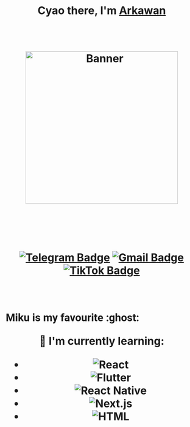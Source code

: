 <h1 align="center">Cyao there, I'm <a href="https://www.selfblog.my.id/">Arkawan</a> </p>


<br />

<p align="center">
  <a><img src="https://github.com/ariesawan/pic-citra/blob/main/miku-nf2u.gif" alt="Banner" width="400px" autoplay></a>
</p>

<br />
<br />

[![Telegram Badge](https://img.shields.io/badge/-@ClouID97-0088cc?style=flat-square&labelColor=0088cc&logo=telegram&logoColor=white&link=https://t.me/ClouID97)](https://t.me/ClouID97)
[![Gmail Badge](https://img.shields.io/badge/-thislaptop55@gmail.com-c14438?style=flat-square&logo=Gmail&logoColor=white&link=mailto:thislaptop55@gmail.com)](mailto:thislaptop55@gmail.com)
[![TikTok Badge](https://img.shields.io/badge/-@arkawan97-000000?style=flat-square&labelColor=000000&logo=tiktok&logoColor=white&link=https://www.tiktok.com/@arkawan97?_t=8i969UenP0h&_r=1)](https://www.tiktok.com/@arkawan97?_t=8i969UenP0h&_r=1)

<br />
<span style="font-family: 'Roboto', sans-serif;"><p align="left">Miku is my favourite :ghost:</p></span>

📖 I'm currently learning:
<span style="font-family: 'Roboto', sans-serif;">

- ![React](https://img.shields.io/badge/react-%2361DAFB.svg?style=for-the-badge&logo=react&logoColor=white)
- ![Flutter](https://img.shields.io/badge/Flutter-%2302569B.svg?style=for-the-badge&logo=Flutter&logoColor=white)
- ![React Native](https://img.shields.io/badge/React_Native-%2361DAFB.svg?style=for-the-badge&logo=react&logoColor=white)
- ![Next.js](https://img.shields.io/badge/Next.js_%26_HTML-%23000000.svg?style=for-the-badge&logo=next.js&logoColor=white)
- ![HTML](https://img.shields.io/badge/HTML-%23E34F26.svg?style=for-the-badge&logo=html5&logoColor=white)


<br><br>
</span>



